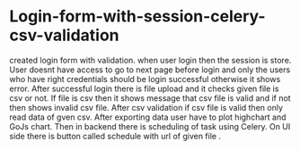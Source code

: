 # Login-form-with-session-celery-csv-validation

created login form with validation.
when user login then the session is store.
User doesnt have access to go to next page before login and only the users who have 
right credentials should be login successful otherwise it shows error.
After successful login there is file upload and it checks given file is csv or not.
If file is csv then it shows message that csv file is valid and if not then shows invalid csv file.
After csv validation if csv file is valid then only read data of gven csv.
After exporting data user have to plot highchart and GoJs chart.
Then in backend there is scheduling of task using Celery.
On UI side there is button called schedule with url of given file .

